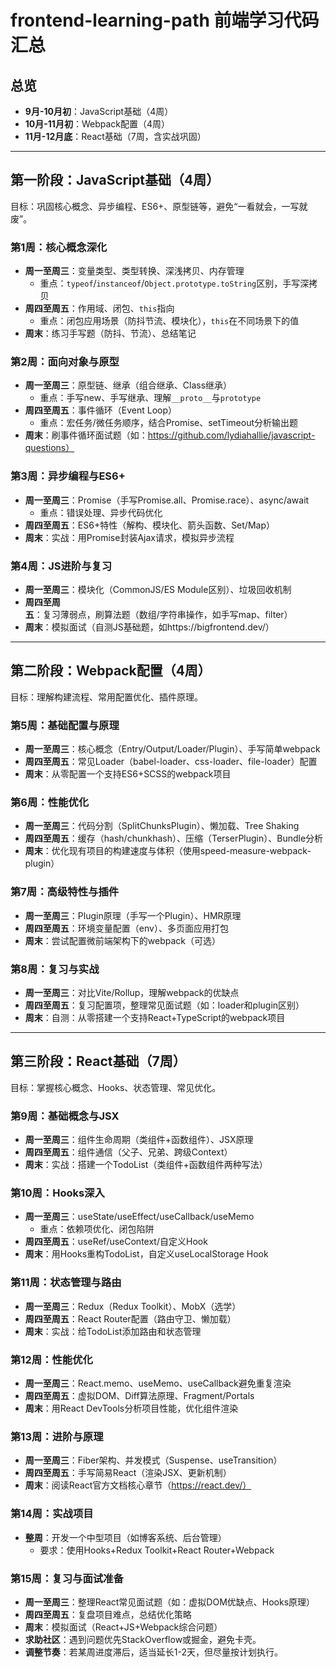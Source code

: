 # frontend-learning-path 前端学习代码汇总

## 总览
- **9月-10月初**：JavaScript基础（4周）
- **10月-11月初**：Webpack配置（4周）
- **11月-12月底**：React基础（7周，含实战巩固）

---

## 第一阶段：JavaScript基础（4周）
目标：巩固核心概念、异步编程、ES6+、原型链等，避免“一看就会，一写就废”。

### 第1周：核心概念深化
- **周一至周三**：变量类型、类型转换、深浅拷贝、内存管理
  - 重点：`typeof`/`instanceof`/`Object.prototype.toString`区别，手写深拷贝
- **周四至周五**：作用域、闭包、`this`指向
  - 重点：闭包应用场景（防抖节流、模块化），`this`在不同场景下的值
- **周末**：练习手写题（防抖、节流）、总结笔记

### 第2周：面向对象与原型
- **周一至周三**：原型链、继承（组合继承、Class继承）
  - 重点：手写new、手写继承、理解`__proto__`与`prototype`
- **周四至周五**：事件循环（Event Loop）
  - 重点：宏任务/微任务顺序，结合Promise、setTimeout分析输出题
- **周末**：刷事件循环面试题（如：https://github.com/lydiahallie/javascript-questions）

### 第3周：异步编程与ES6+
- **周一至周三**：Promise（手写Promise.all、Promise.race）、async/await
  - 重点：错误处理、异步代码优化
- **周四至周五**：ES6+特性（解构、模块化、箭头函数、Set/Map）
- **周末**：实战：用Promise封装Ajax请求，模拟异步流程

### 第4周：JS进阶与复习
- **周一至周三**：模块化（CommonJS/ES Module区别）、垃圾回收机制
- **周四至周五**：复习薄弱点，刷算法题（数组/字符串操作，如手写map、filter）
- **周末**：模拟面试（自测JS基础题，如https://bigfrontend.dev/）

---

## 第二阶段：Webpack配置（4周）
目标：理解构建流程、常用配置优化、插件原理。

### 第5周：基础配置与原理
- **周一至周三**：核心概念（Entry/Output/Loader/Plugin）、手写简单webpack
- **周四至周五**：常见Loader（babel-loader、css-loader、file-loader）配置
- **周末**：从零配置一个支持ES6+SCSS的webpack项目

### 第6周：性能优化
- **周一至周三**：代码分割（SplitChunksPlugin）、懒加载、Tree Shaking
- **周四至周五**：缓存（hash/chunkhash）、压缩（TerserPlugin）、Bundle分析
- **周末**：优化现有项目的构建速度与体积（使用speed-measure-webpack-plugin）

### 第7周：高级特性与插件
- **周一至周三**：Plugin原理（手写一个Plugin）、HMR原理
- **周四至周五**：环境变量配置（env）、多页面应用打包
- **周末**：尝试配置微前端架构下的webpack（可选）

### 第8周：复习与实战
- **周一至周三**：对比Vite/Rollup，理解webpack的优缺点
- **周四至周五**：复习配置项，整理常见面试题（如：loader和plugin区别）
- **周末**：自测：从零搭建一个支持React+TypeScript的webpack项目

---

## 第三阶段：React基础（7周）
目标：掌握核心概念、Hooks、状态管理、常见优化。

### 第9周：基础概念与JSX
- **周一至周三**：组件生命周期（类组件+函数组件）、JSX原理
- **周四至周五**：组件通信（父子、兄弟、跨级Context）
- **周末**：实战：搭建一个TodoList（类组件+函数组件两种写法）

### 第10周：Hooks深入
- **周一至周三**：useState/useEffect/useCallback/useMemo
  - 重点：依赖项优化、闭包陷阱
- **周四至周五**：useRef/useContext/自定义Hook
- **周末**：用Hooks重构TodoList，自定义useLocalStorage Hook

### 第11周：状态管理与路由
- **周一至周三**：Redux（Redux Toolkit）、MobX（选学）
- **周四至周五**：React Router配置（路由守卫、懒加载）
- **周末**：实战：给TodoList添加路由和状态管理

### 第12周：性能优化
- **周一至周三**：React.memo、useMemo、useCallback避免重复渲染
- **周四至周五**：虚拟DOM、Diff算法原理、Fragment/Portals
- **周末**：用React DevTools分析项目性能，优化组件渲染

### 第13周：进阶与原理
- **周一至周三**：Fiber架构、并发模式（Suspense、useTransition）
- **周四至周五**：手写简易React（渲染JSX、更新机制）
- **周末**：阅读React官方文档核心章节（https://react.dev/）

### 第14周：实战项目
- **整周**：开发一个中型项目（如博客系统、后台管理）
  - 要求：使用Hooks+Redux Toolkit+React Router+Webpack

### 第15周：复习与面试准备
- **周一至周三**：整理React常见面试题（如：虚拟DOM优缺点、Hooks原理）
- **周四至周五**：复盘项目难点，总结优化策略
- **周末**：模拟面试（React+JS+Webpack综合问题）
- **求助社区**：遇到问题优先StackOverflow或掘金，避免卡壳。
- **调整节奏**：若某周进度滞后，适当延长1-2天，但尽量按计划执行。
